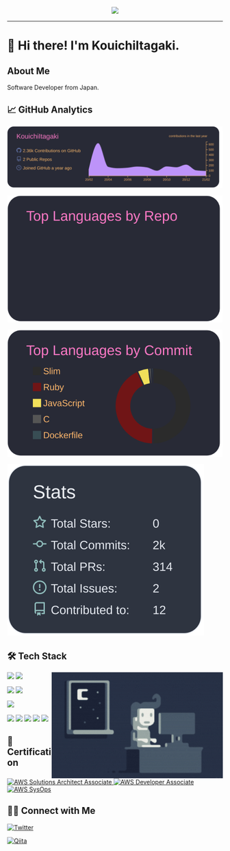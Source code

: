 <div align="center">

![](https://komarev.com/ghpvc/?username=KouichiItagaki&color=blue&style=flat&label=Profile+Views)

</div>

---

# 👋 Hi there! I'm KouichiItagaki.

## About Me

Software Developer from Japan.

## 📈 GitHub Analytics

[![](https://raw.githubusercontent.com/KouichiItagaki/KouichiItagaki/master/profile-summary-card-output/dracula/0-profile-details.svg)](https://github.com/vn7n24fzkq/github-profile-summary-cards)

[![](https://raw.githubusercontent.com/KouichiItagaki/KouichiItagaki/master/profile-summary-card-output/dracula/1-repos-per-language.svg)](https://github.com/vn7n24fzkq/github-profile-summary-cards)

[![](https://raw.githubusercontent.com/KouichiItagaki/KouichiItagaki/master/profile-summary-card-output/dracula/2-most-commit-language.svg)](https://github.com/vn7n24fzkq/github-profile-summary-cards)

[![](https://raw.githubusercontent.com/KouichiItagaki/KouichiItagaki/master/profile-summary-card-output/nord_dark/3-stats.svg)](https://github.com/vn7n24fzkq/github-profile-summary-cards)

## 🛠 Tech Stack

<img alt="Night Coding" src="https://raw.githubusercontent.com/AVS1508/AVS1508/master/assets/Night-Coding.gif" align="right" width="400">

<!-- OS, Infrastructure -->

![](https://img.shields.io/badge/-Linux-333.svg?style=flat&logo=linux)
![](https://img.shields.io/badge/-AWS-333.svg?style=flat&logo=amazon-aws)

<!-- Language -->

![](https://img.shields.io/badge/-Ruby-333.svg?style=flat&logo=ruby)
![](https://img.shields.io/badge/-JavaScript-333.svg?style=flat&logo=javascript)

<!-- Framework, Library -->

![](https://img.shields.io/badge/-Ruby%20on%20Rails-333.svg?style=flat&logo=ruby-on-rails)

<!-- Dev Tool -->

![](https://img.shields.io/badge/-Docker-333.svg?style=flat&logo=docker)
![](https://img.shields.io/badge/-GitHub-333.svg?style=flat&logo=github)
![](https://img.shields.io/badge/-CircleCI-333.svg?style=flat&logo=circleci)
![](https://img.shields.io/badge/-Stripe-333.svg?style=flat&logo=stripe)
![](https://img.shields.io/badge/-VSCode-333.svg?style=flat&logo=visual-studio-code)

## 👑 Certification

</a>
<a href="https://www.youracclaim.com/earner/earned/badge/c7983310-2e54-45a1-9101-3e564a42983a">
<img class="icon-image" height="100" src="https://user-images.githubusercontent.com/58158037/107533438-48ad8d80-6c02-11eb-9b50-7589e676af34.png" alt="AWS Solutions Architect Associate" />
</a>
<a href="https://www.youracclaim.com/earner/earned/badge/c7983310-2e54-45a1-9101-3e564a42983a">
<img class="icon-image" height="100" src="https://user-images.githubusercontent.com/58158037/107533577-6aa71000-6c02-11eb-8de6-0e86c7567b90.png" alt="AWS Developer Associate" />
 </a>
<a href="https://www.youracclaim.com/earner/earned/badge/c7983310-2e54-45a1-9101-3e564a42983a">
<img class="icon-image" height="100" src="https://user-images.githubusercontent.com/58158037/107533698-88747500-6c02-11eb-886a-e52abb337b52.png" alt="AWS SysOps" />
</a>

## 🤝🏻  Connect with Me

<a href="https://twitter.com/KOUICH1039" target="_blank"><img src="https://img.shields.io/badge/Twitter-1DA1F2.svg?&style=for-the-badge&logo=twitter&logoColor=white" alt="Twitter"></a>

<a href="https://qiita.com/Kouichi_Itagaki" target="_blank"><img src="https://img.shields.io/badge/Qiita-55C500.svg?&style=for-the-badge&logo=qiita&logoColor=white" alt="Qiita"></a>
